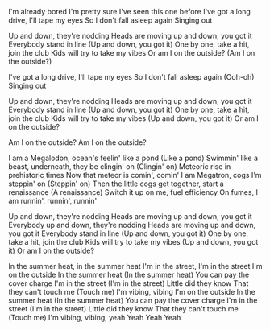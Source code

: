 I'm already bored
I'm pretty sure I've seen this one before
I've got a long drive, I'll tape my eyes
So I don't fall asleep again
Singing out

Up and down, they're nodding
Heads are moving up and down, you got it
Everybody stand in line (Up and down, you got it)
One by one, take a hit, join the club
Kids will try to take my vibes
Or am I on the outside? (Am I on the outside?)

I've got a long drive, I'll tape my eyes
So I don't fall asleep again (Ooh-oh)
Singing out

Up and down, they're nodding
Heads are moving up and down, you got it
Everybody stand in line (Up and down, you got it)
One by one, take a hit, join the club
Kids will try to take my vibes (Up and down, you got it)
Or am I on the outside?

Am I on the outside?
Am I on the outside?

I am a Megalodon, ocean's feelin' like a pond (Like a pond)
Swimmin' like a beast, underneath, they be clingin' on (Clingin' on)
Meteoric rise in prehistoric times
Now that meteor is comin', comin'
I am Megatron, cogs I'm steppin' on (Steppin' on)
Then the little cogs get together, start a renaissance (A renaissance)
Switch it up on me, fuel efficiency
On fumes, I am runnin', runnin', runnin'

Up and down, they're nodding
Heads are moving up and down, you got it
Everybody up and down, they're nodding
Heads are moving up and down, you got it
Everybody stand in line (Up and down, you got it)
One by one, take a hit, join the club
Kids will try to take my vibes (Up and down, you got it)
Or am I on the outside?

In the summer heat, in the summer heat
I'm in the street, I'm in the street
I'm on the outside
In the summer heat (In the summer heat)
You can pay the cover charge
I'm in the street (I'm in the street)
Little did they know
That they can't touch me (Touch me)
I'm vibing, vibing
I'm on the outside
In the summer heat (In the summer heat)
You can pay the cover charge
I'm in the street (I'm in the street)
Little did they know
That they can't touch me (Touch me)
I'm vibing, vibing, yeah
Yeah
Yeah
Yeah
